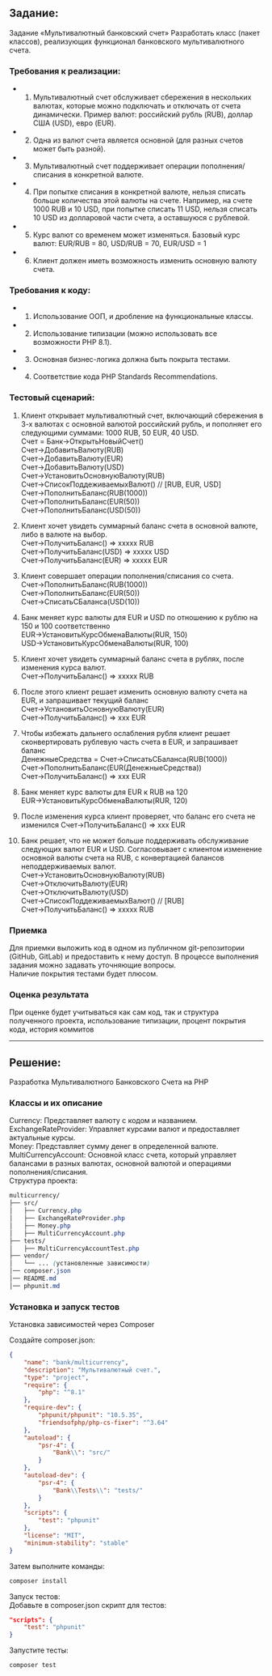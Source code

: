 ## Задание:
Задание «Мультивалютный банковский счет»
Разработать класс (пакет классов), реализующих функционал банковского
мультивалютного счета.
### Требования к реализации:
- 1. Мультивалютный счет обслуживает сбережения в нескольких валютах, которые
можно подключать и отключать от счета динамически. Пример валют:
российский рубль (RUB), доллар США (USD), евро (EUR).
- 2. Одна из валют счета является основной (для разных счетов может быть
разной).
- 3. Мультивалютный счет поддерживает операции пополнения/списания в
конкретной валюте.
- 4. При попытке списания в конкретной валюте, нельзя списать больше количества
этой валюты на счете. Например, на счете 1000 RUB и 10 USD, при попытке
списать 11 USD, нельзя списать 10 USD из долларовой части счета, а
оставшуюся с рублевой.
- 5. Курс валют со временем может изменяться. Базовый курс валют: EUR/RUB =
80, USD/RUB = 70, EUR/USD = 1
- 6. Клиент должен иметь возможность изменить основную валюту счета.              
### Требования к коду:
- 1. Использование ООП, и дробление на функциональные классы.
- 2. Использование типизации (можно использовать все возможности PHP 8.1).
- 3. Основная бизнес-логика должна быть покрыта тестами.
- 4. Соответствие кода PHP Standards Recommendations.
### Тестовый сценарий:
1. Клиент открывает мультивалютный счет, включающий сбережения в 3-х валютах с
основной валютой российский рубль, и пополняет его следующими суммами: 1000
RUB, 50 EUR, 40 USD.<br>
Счет = Банк->ОткрытьНовыйСчет()<br>
Счет->ДобавитьВалюту(RUB)<br>
Счет->ДобавитьВалюту(EUR)<br>
Счет->ДобавитьВалюту(USD)<br>
Счет->УстановитьОсновнуюВалюту(RUB)<br>
Счет->СписокПоддеживаемыхВалют() // [RUB, EUR, USD]<br>
Счет->ПополнитьБаланс(RUB(1000))<br>
Счет->ПополнитьБаланс(EUR(50))<br>
Счет->ПополнитьБаланс(USD(50))<br>

2. Клиент хочет увидеть суммарный баланс счета в основной валюте, либо в валюте на
выбор.<br>
Счет->ПолучитьБаланс() => xxxxx RUB<br>
Счет->ПолучитьБаланс(USD) => xxxxx USD<br>
Счет->ПолучитьБаланс(EUR) => xxxxx EUR<br>

3. Клиент совершает операции пополнения/списания со счета.<br>
Счет->ПополнитьБаланс(RUB(1000))<br>
Счет->ПополнитьБаланс(EUR(50))<br>
Счет->СписатьСБаланса(USD(10))<br>

4. Банк меняет курс валюты для EUR и USD по отношению к рублю на 150 и 100
соответственно<br>
EUR->УстановитьКурсОбменаВалюты(RUR, 150)<br>
USD->УстановитьКурсОбменаВалюты(RUR, 100)<br>

5. Клиент хочет увидеть суммарный баланс счета в рублях, после изменения курса
валют.<br>
Счет->ПолучитьБаланс() => xxxxx RUB<br>

6. После этого клиент решает изменить основную валюту счета на EUR, и запрашивает
текущий баланс<br>
Счет->УстановитьОсновнуюВалюту(EUR)<br>
Счет->ПолучитьБаланс() => xxx EUR<br>
7. Чтобы избежать дальнего ослабления рубля клиент решает сконвертировать
рублевую часть счета в EUR, и запрашивает баланс<br>
ДенежныеСредства = Счет->СписатьСБаланса(RUB(1000))<br>
Счет->ПополнитьБаланс(EUR(ДенежныеСредства))<br>
Счет->ПолучитьБаланс() => xxx EUR<br>
8. Банк меняет курс валюты для EUR к RUB на 120<br>
EUR->УстановитьКурсОбменаВалюты(RUR, 120)<br>
9. После изменения курса клиент проверяет, что баланс его счета не изменился
Счет->ПолучитьБаланс() => xxx EUR<br>
10. Банк решает, что не может больше поддерживать обслуживание следующих валют
EUR и USD. Согласовывает с клиентом изменение основной валюты счета на RUB, с
конвертацией балансов неподдерживаемых валют.<br>
Счет->УстановитьОсновнуюВалюту(RUB)<br>
Счет->ОтключитьВалюту(EUR)<br>
Счет->ОтключитьВалюту(USD)<br>
Счет->СписокПоддеживаемыхВалют() // [RUB]<br>
Счет->ПолучитьБаланс() => xxxxx RUB<br>
### Приемка
Для приемки выложить код в одном из публичном git-репозитории (GitHub, GitLab) и
предоставить к нему доступ. В процессе выполнения задания можно задавать
уточняющие вопросы.<br>
Наличие покрытия тестами будет плюсом.<br>
### Оценка результата
При оценке будет учитываться как сам код, так и структура полученного проекта,
использование типизации, процент покрытия кода, история коммитов

---


## Решение:
Разработка Мультивалютного Банковского Счета на PHP<br>

### Классы и их описание
Currency: Представляет валюту с кодом и названием.<br>
ExchangeRateProvider: Управляет курсами валют и предоставляет актуальные курсы.<br>
Money: Представляет сумму денег в определенной валюте.<br>
MultiCurrencyAccount: Основной класс счета, который управляет балансами в разных валютах, основной валютой и операциями пополнения/списания.<br>
Структура проекта:
```css
multicurrency/
├── src/
│   ├── Currency.php
│   ├── ExchangeRateProvider.php
│   ├── Money.php
│   ├── MultiCurrencyAccount.php
├── tests/
│   ├── MultiCurrencyAccountTest.php
├── vendor/
│   └── ... (установленные зависимости)
│── composer.json
│── README.md
│── phpunit.md


```
### Установка и запуск тестов
Установка зависимостей через Composer

Создайте composer.json:
```json
{
    "name": "bank/multicurrency",
    "description": "Мультивалютный счет.",
    "type": "project",
    "require": {
        "php": "^8.1"
    },
    "require-dev": {
        "phpunit/phpunit": "10.5.35",
        "friendsofphp/php-cs-fixer": "^3.64"
    },
    "autoload": {
        "psr-4": {
            "Bank\\": "src/"
        }
    },
    "autoload-dev": {
        "psr-4": {
            "Bank\\Tests\\": "tests/"
        }
    },
    "scripts": {
        "test": "phpunit"
    },
    "license": "MIT", 
    "minimum-stability": "stable"
}
```
Затем выполните команды:
```bash
composer install
```

Запуск тестов:<br>
Добавьте в composer.json скрипт для тестов:
```json
"scripts": {
    "test": "phpunit"
}
```
Запустите тесты:
```bash
composer test
```